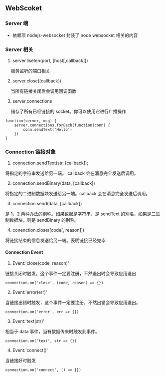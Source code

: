 ## WebScoket

### Server 端

- 依赖项 nodejs-websocket 封装了 node websocket 相关的内容

### Server 相关

1. server.liseten(port, [host[,callback]])

&emsp; 服务监听的端口相关

2. server.close([callback])

&emsp; 当所有链接关闭后会调用回调函数

3. server.connections

&emsp; 储存了所有已经链接的 socket。你可以使用它进行广播操作

~~~
function(server, msg) {
    server.connections.forEach(function(conn) {
        conn.sendText('Hello')
    })
}
~~~

### Connection 链接对象

1. connection.sendText(str, [callback]);

将指定的字符串发送给另一端。 callback 会在消息完全发送后调用。

2. connection.sendBinary(data, [callback])

将指定的二进制数据块发送给另一端。callback 会在消息完全发送后调用。

3. connection.send(data, [callback])

是 1，2 两种办法的别称。如果数据是字符串，是 sendText 的别名，如果是二进制数据块，则是 sendBinary 的别称。

4. conenction.close([code[, reason]])

将链接结束的信息发送给另一端。表明链接已经完毕

#### Connection Event

1. Event:'close(code, reason)'

链接关闭时触发。这个事件一定要注册，不然退出时会导致应用退出
~~~
connection.on('close', (code, reason) => {})
~~~

2. Event:'error(err)'

当链接出错时触发，这个事件一定要注册，不然出错会导致应用退出。
~~~
connection.on('error', err => {})
~~~

3. Event:'text(str)'

相当于 data 事件，当有数据传来时触发此事件。
~~~
connection.on('text', str => {})
~~~

4. Event:'connect()'

当链接好时触发
~~~
connection.on('connect', () => {})
~~~

